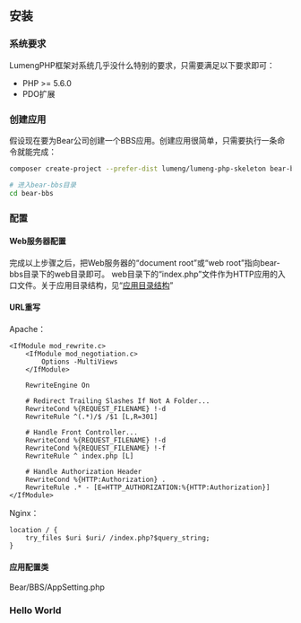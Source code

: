 ## 安装

### 系统要求

LumengPHP框架对系统几乎没什么特别的要求，只需要满足以下要求即可：

* PHP >= 5.6.0
* PDO扩展

### 创建应用

假设现在要为Bear公司创建一个BBS应用。创建应用很简单，只需要执行一条命令就能完成：
```bash
composer create-project --prefer-dist lumeng/lumeng-php-skeleton bear-bbs

# 进入bear-bbs目录
cd bear-bbs
```

### 配置

#### Web服务器配置

完成以上步骤之后，把Web服务器的“document root”或“web root”指向bear-bbs目录下的web目录即可。
web目录下的“index.php”文件作为HTTP应用的入口文件。关于应用目录结构，见“[应用目录结构](app-directory-structure.md)”

#### URL重写

Apache：
```
<IfModule mod_rewrite.c>
    <IfModule mod_negotiation.c>
        Options -MultiViews
    </IfModule>

    RewriteEngine On

    # Redirect Trailing Slashes If Not A Folder...
    RewriteCond %{REQUEST_FILENAME} !-d
    RewriteRule ^(.*)/$ /$1 [L,R=301]

    # Handle Front Controller...
    RewriteCond %{REQUEST_FILENAME} !-d
    RewriteCond %{REQUEST_FILENAME} !-f
    RewriteRule ^ index.php [L]

    # Handle Authorization Header
    RewriteCond %{HTTP:Authorization} .
    RewriteRule .* - [E=HTTP_AUTHORIZATION:%{HTTP:Authorization}]
</IfModule>
```

Nginx：
```
location / {
    try_files $uri $uri/ /index.php?$query_string;
}
```

#### 应用配置类

Bear/BBS/AppSetting.php

### Hello World

